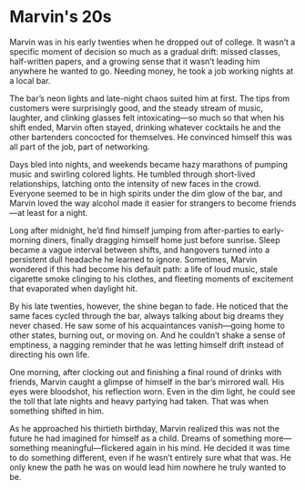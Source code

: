 # Marvin's 20s
 
Marvin was in his early twenties when he dropped out of college. It wasn’t a specific moment of decision so much as a gradual drift: missed classes, half-written papers, and a growing sense that it wasn’t leading him anywhere he wanted to go. Needing money, he took a job working nights at a local bar.

The bar’s neon lights and late-night chaos suited him at first. The tips from customers were surprisingly good, and the steady stream of music, laughter, and clinking glasses felt intoxicating—so much so that when his shift ended, Marvin often stayed, drinking whatever cocktails he and the other bartenders concocted for themselves. He convinced himself this was all part of the job, part of networking.  

Days bled into nights, and weekends became hazy marathons of pumping music and swirling colored lights. He tumbled through short-lived relationships, latching onto the intensity of new faces in the crowd. Everyone seemed to be in high spirits under the dim glow of the bar, and Marvin loved the way alcohol made it easier for strangers to become friends—at least for a night.

Long after midnight, he’d find himself jumping from after-parties to early-morning diners, finally dragging himself home just before sunrise. Sleep became a vague interval between shifts, and hangovers turned into a persistent dull headache he learned to ignore. Sometimes, Marvin wondered if this had become his default path: a life of loud music, stale cigarette smoke clinging to his clothes, and fleeting moments of excitement that evaporated when daylight hit.

By his late twenties, however, the shine began to fade. He noticed that the same faces cycled through the bar, always talking about big dreams they never chased. He saw some of his acquaintances vanish—going home to other states, burning out, or moving on. And he couldn’t shake a sense of emptiness, a nagging reminder that he was letting himself drift instead of directing his own life.

One morning, after clocking out and finishing a final round of drinks with friends, Marvin caught a glimpse of himself in the bar’s mirrored wall. His eyes were bloodshot, his reflection worn. Even in the dim light, he could see the toll that late nights and heavy partying had taken. That was when something shifted in him.  

As he approached his thirtieth birthday, Marvin realized this was not the future he had imagined for himself as a child. Dreams of something more—something meaningful—flickered again in his mind. He decided it was time to do something different, even if he wasn’t entirely sure what that was. He only knew the path he was on would lead him nowhere he truly wanted to be.
